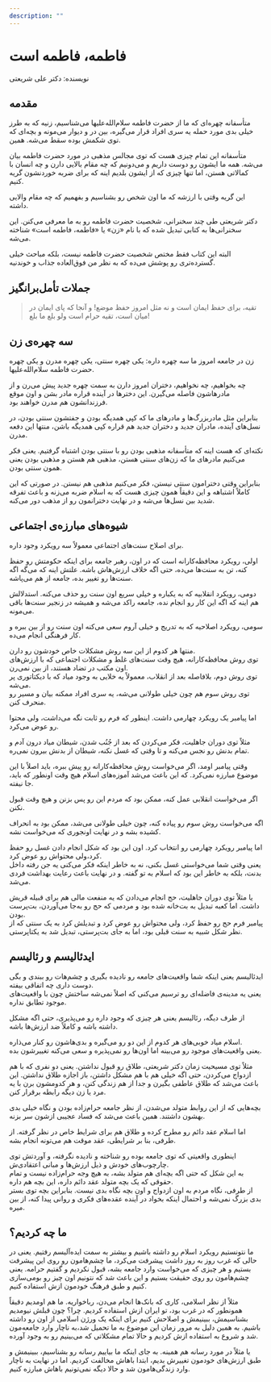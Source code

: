 ```yaml
---
description: ""
---
```


# فاطمه، فاطمه است

نویسنده: دکتر علی شریعتی

## مقدمه

متأسفانه چهره‌ای که ما از حضرت فاطمه سلام‌الله‌علیها می‌شناسیم،
زنیه که به طرز خیلی بدی مورد حمله یه سری افراد قرار می‌گیره، بین در و دیوار می‌مونه و بچه‌ای که توی شکمش بوده سقط می‌شه.
همین.

متأسفانه این تمام چیزی هست که توی مجالس مذهبی در مورد حضرت فاطمه بیان می‌شه.
همه ما ایشون رو دوست داریم و می‌دونیم که چه مقام بالایی دارن و چه انسان با کمالاتی هستن،
اما تنها چیزی که از ایشون بلدیم اینه که برای ضربه خوردنشون گریه کنیم.

این گریه وقتی با ارزشه که ما اون شخص رو بشناسیم و بفهمیم که چه مقام والایی داشته.

دکتر شریعتی طی چند سخنرانی، شخصیت حضرت فاطمه رو به ما معرفی می‌کنن.
این سخنرانی‌ها به کتابی تبدیل شده که با نام «زن» یا «فاطمه، فاطمه است» شناخته می‌شه.

البته این کتاب فقط مختص شخصیت حضرت فاطمه نیست، بلکه مباحث خیلی گسترده‌تری رو پوشش می‌ده که به نظر من فوق‌العاده جذاب و خوندنیه.

## جملات تأمل‌برانگیز

> تقیه، برای حفظ ایمان است و نه مثل امروز حفظ موضع! و آنجا که پای ایمان در میان است، تقیه حرام است ولو بلع ما بلع!

## سه چهره‌ی زن

زن در جامعه امروز ما سه چهره داره:
یکی چهره سنتی، یکی چهره مدرن و یکی چهره حضرت فاطمه سلام‌الله‌علیها.

چه بخواهیم، چه نخواهیم، دختران امروز دارن به سمت چهره جدید پیش می‌رن و از مادرهاشون فاصله می‌گیرن.
این دخترها در آینده قراره مادر بشن و اون موقع فرزندانشون هم مدرن خواهند بود.

بنابراین مثل مادربزرگ‌ها و مادرهای ما که کپی همدیگه بودن و جفتشون سنتی بودن،
در نسل‌های آینده، مادران جدید و دختران جدید هم قراره کپی همدیگه باشن، منتها این دفعه مدرن.

نکته‌ای که هست اینه که متأسفانه مذهبی بودن رو با سنتی بودن اشتباه گرفتیم.
یعنی فکر می‌کنیم مادرهای ما که زن‌های سنتی هستن، مذهبی هم هستن و مذهبی بودن یعنی همون سنتی بودن.

بنابراین وقتی دخترامون سنتی نیستن، فکر می‌کنیم مذهبی هم نیستن.
در صورتی که این کاملاً اشتباهه و این دقیقاً همون چیزی هست که به اسلام ضربه می‌زنه
و باعث تفرقه شدید بین نسل‌ها می‌شه و در نهایت دخترانمون رو از مذهب دور می‌کنه.

## شیوه‌های مبارزه‌ی اجتماعی

برای اصلاح سنت‌های اجتماعی معمولاً سه رویکرد وجود داره.

اولی، رویکرد محافظه‌کارانه است که در اون، رهبر جامعه برای اینکه حکومتش رو حفظ کنه، تن به سنت‌ها می‌ده، حتی اگه خلاف ارزش‌هاش باشه.
علتش اینه که می‌گه اگه سنت‌ها رو تغییر بده، جامعه از هم می‌پاشه.

دومی، رویکرد انقلابیه که به یکباره و خیلی سریع اون سنت رو حذف می‌کنه.
استدلالش هم اینه که اگه این کار رو انجام نده، جامعه راکد می‌شه و همیشه در زنجیر سنت‌ها باقی می‌مونه.

سومی، رویکرد اصلاحیه که به تدریج و خیلی آروم سعی می‌کنه اون سنت رو از بین ببره و کار فرهنگی انجام می‌ده.

منتها هر کدوم از این سه روش مشکلات خاص خودشون رو دارن.  
توی روش محافظه‌کارانه، هیچ وقت سنت‌های غلط و مشکلات اجتماعی که با ارزش‌های اون مکتب در تضاد هستند، از بین نمی‌رن.  
توی روش دوم، بلافاصله بعد از انقلاب، معمولاً یه خلایی به وجود میاد که با دیکتاتوری پر می‌شه.  
توی روش سوم هم چون خیلی طولانی می‌شه، یه سری افراد ممکنه بیان و مسیر رو منحرف کنن.

اما پیامبر یک رویکرد چهارمی داشت.
اینطور که فرم رو ثابت نگه می‌داشت، ولی محتوا رو عوض می‌کرد.

مثلاً توی دوران جاهلیت، فکر می‌کردن که بعد از جُنُب شدن،
شیطان میاد درون آدم و تمام بدنش رو نجس می‌کنه و تا وقتی که غسل نکنه، شیطان از بدنش بیرون نمی‌ره.

وقتی پیامبر اومد، اگر می‌خواست روش محافظه‌کارانه رو پیش ببره، باید اصلاً با این موضوع مبارزه نمی‌کرد.
که این باعث می‌شد آموزه‌های اسلام هیچ وقت اونطور که باید، جا نیفته.

اگر می‌خواست انقلابی عمل کنه، ممکن بود که مردم این رو پس بزنن و هیچ وقت قبول نکنن.

اگه می‌خواست روش سوم رو پیاده کنه، چون خیلی طولانی می‌شد، ممکن بود به انحراف کشیده بشه و در نهایت اونجوری که می‌خواست نشه.

اما پیامبر رویکرد چهارمی رو انتخاب کرد.
اون این بود که شکل انجام دادن غسل رو حفظ کرد،ولی محتواش رو عوض کرد.  
یعنی وقتی شما می‌خواستی غسل بکنی، نه به خاطر اینکه فکر می‌کنی یه جن رفته داخل بدنت،
بلکه به خاطر این بود که اسلام به تو گفته. و در نهایت باعث رعایت بهداشت فردی می‌شد.

یا مثلاً توی دوران جاهلیت، حج انجام می‌دادن که یه منفعت مالی هم برای قبیله قریش داشت.
اما کعبه تبدیل به بت‌خانه شده بود و مردمی که حج رو به‌جا می‌آوردن، بت‌پرست بودن.  
پیامبر فرم حج رو حفظ کرد، ولی محتواش رو عوض کرد
و تبدیلش کرد به یک سنتی که از نظر شکل شبیه به سنت قبلی بود، اما به جای بت‌پرستی، تبدیل شد به یکتاپرستی.

## ایدئالیسم و رئالیسم

ایدئالیسم یعنی اینکه شما واقعیت‌های جامعه رو نادیده بگیری و چشم‌هات رو ببندی و بگی دوست داری چه اتفاقی بیفته.  
یعنی یه مدینه‌ی فاضله‌ای رو ترسیم می‌کنی که اصلاً نمی‌شه ساختش چون با واقعیت‌های موجود تطابق نداره.

از طرف دیگه، رئالیسم یعنی هر چیزی که وجود داره رو می‌پذیری، حتی اگه مشکل داشته باشه و کاملاً ضد ارزش‌ها باشه.

اسلام میاد خوبی‌های هر کدوم از این دو رو می‌گیره و بدی‌هاشون رو کنار می‌ذاره.  
یعنی واقعیت‌های موجود رو می‌بینه اما اون‌ها رو نمی‌پذیره و سعی می‌کنه تغییرشون بده.

مثلاً توی مسیحیت زمان دکتر شریعتی، طلاق رو قبول نداشتن.
یعنی دو نفری که با هم ازدواج می‌کردن، حتی اگه خیلی هم با هم مشکل داشتن، باز اجازه طلاق نداشتن.
این باعث می‌شد که طلاق عاطفی بگیرن و جدا از هم زندگی کنن، و هر کدومشون برن با یه مرد یا زن دیگه رابطه برقرار کنن.

بچه‌هایی که از این روابط متولد می‌شدن، از نظر جامعه حرام‌زاده بودن و نگاه خیلی بدی بهشون داشتند.
همین باعث می‌شد که فساد عجیبی ازشون سر بزنه.

اما اسلام عقد دائم رو مطرح کرده و طلاق هم برای شرایط خاص در نظر گرفته. از طرفی، بنا بر شرایطی، عقد موقت هم می‌تونه انجام بشه.

اینطوری واقعیتی که توی جامعه بوده رو شناخته و نادیده نگرفته، و آوردتش توی چارچوب‌های خودش و ذیل ارزش‌ها و مبانی اعتقادی‌ش.  
به این شکل که حتی اگه بچه‌ای هم متولد بشه، به هیچ وجه حرام‌زاده نیست و تمام حقوقی که یک بچه متولد عقد دائم داره، این بچه هم داره.  
از طرفی، نگاه مردم به اون ازدواج و اون بچه نگاه بدی نیست.
بنابراین بچه توی بستر بدی بزرگ نمی‌شه و احتمال اینکه بخواد در آینده عقده‌های فکری و روانی پیدا کنه، از بین میره.

## ما چه کردیم؟

ما نتونستیم رویکرد اسلام رو داشته باشیم و بیشتر به سمت ایده‌آلیسم رفتیم.
یعنی در حالی که غرب روز به روز داشت پیشرفت می‌کرد، ما چشم‌هامون رو روی این پیشرفت بستیم
و هر چیزی که می‌خواست وارد جامعه بشه، قبول نکردیم و گفتیم حرامه.
یعنی چشم‌هامون رو روی حقیقت بستیم و این باعث شد که نتونیم اون چیز رو بومی‌سازی کنیم و طبق فرهنگ خودمون ازش استفاده کنیم.

مثلاً از نظر اسلامی، کاری که بانک‌ها انجام می‌دن، رباخواریه.
ما هم اومدیم دقیقاً همونطور که در غرب بود، تو ایران ازش استفاده کردیم.
چرا؟ چون قبلش نیومدیم بشناسیمش، ببینیمش و اصلاحش کنیم برای اینکه یک ورژن اسلامی از اون رو داشته باشیم.
به همین دلیل به مرور زمان این موضوع به ما تحمیل شد،به ناچار وارد جامعه‌مون شد و شروع به استفاده ازش کردیم
و حالا تمام مشکلاتی که می‌بینیم رو به وجود آورده.

یا مثلاً در مورد رسانه هم همینه.
به جای اینکه ما بیاییم رسانه رو بشناسیم، ببینیمش و طبق ارزش‌های خودمون تغییرش بدیم،
ابتدا باهاش مخالفت کردیم. اما در نهایت به ناچار وارد زندگی‌هامون شد و حالا دیگه نمی‌تونیم باهاش مبارزه کنیم.
